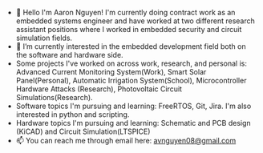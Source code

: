 - 👋 Hello I'm Aaron Nguyen! I'm currently doing contract work as an embedded systems engineer and have worked at two different research assistant positions where I worked in embedded security and circuit simulation fields.
- 🌱 I’m currently interested in the embedded development field both on the software and hardware side.
- Some projects I've worked on across work, research, and personal is: Advanced Current Monitoring System(Work), Smart Solar Panel(Personal), Automatic Irrigation System(School), Microcontroller Hardware Attacks (Research), Photovoltaic Circuit Simulations(Research).
- Software topics I'm pursuing and learning: FreeRTOS, Git, Jira. I'm also interested in python and scripting.
- Hardware topics I'm pursuing and learning: Schematic and PCB design (KiCAD) and Circuit Simulation(LTSPICE)
- 📫 You can reach me through email here: avnguyen08@gmail.com

<!---
avnguyen08/avnguyen08 is a ✨ special ✨ repository because its `README.md` (this file) appears on your GitHub profile.
You can click the Preview link to take a look at your changes.
--->
